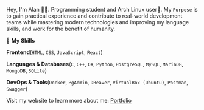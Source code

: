 Hey, I'm Alan 👨‍💻. Programming student and Arch Linux user🐧. My `Purpose` is to gain practical experience and contribute to real-world development teams while mastering modern technologies and improving my language skills, and work for the benefit of humanity.

🧰 **My Skills** 

**Frontend**(`HTML`, `CSS`, `JavaScript`, `React`) 

**Languages & Databases**(`C`, `C++`, `C#`, `Python`, `PostgreSQL`, `MySQL`, `MariaDB`, `MongoDB`, `SQLite`)

**DevOps & Tools**(`Docker`, `PgAdmin`, `DBeaver`, `VirtualBox (Ubuntu)`, `Postman`, `Swagger`)

Visit my website to learn more about me: [Portfolio](https://alanwebportfolio.netlify.app)

